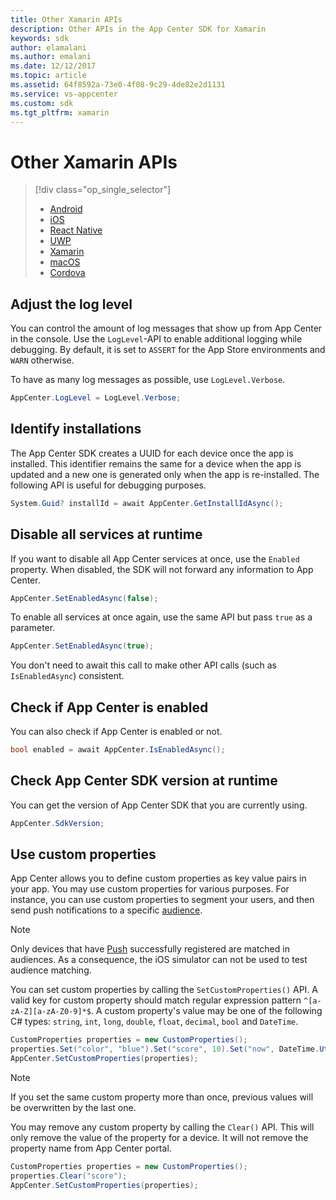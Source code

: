```yaml
---
title: Other Xamarin APIs
description: Other APIs in the App Center SDK for Xamarin
keywords: sdk
author: elamalani
ms.author: emalani
ms.date: 12/12/2017
ms.topic: article
ms.assetid: 64f8592a-73e0-4f08-9c29-4de82e2d1131
ms.service: vs-appcenter
ms.custom: sdk
ms.tgt_pltfrm: xamarin
---
```


# Other Xamarin APIs

> [!div class="op_single_selector"]
> * [Android](android.md)
> * [iOS](ios.md)
> * [React Native](react-native.md)
> * [UWP](uwp.md)
> * [Xamarin](xamarin.md)
> * [macOS](macos.md)
> * [Cordova](cordova.md)

## Adjust the log level

You can control the amount of log messages that show up from App Center in the console. Use the `LogLevel`-API to enable additional logging while debugging. By default, it is set to `ASSERT` for the App Store environments and `WARN` otherwise.

To have as many log messages as possible, use `LogLevel.Verbose`.

```csharp
AppCenter.LogLevel = LogLevel.Verbose;
```

## Identify installations

The App Center SDK creates a UUID for each device once the app is installed. This identifier remains the same for a device when the app is updated and a new one is generated only when the app is re-installed. The following API is useful for debugging purposes.

```csharp
System.Guid? installId = await AppCenter.GetInstallIdAsync();
```

## Disable all services at runtime

If you want to disable all App Center services at once, use the `Enabled` property. When disabled, the SDK will not forward any information to App Center.

```csharp
AppCenter.SetEnabledAsync(false);
```

To enable all services at once again, use the same API but pass `true` as a parameter.

```csharp
AppCenter.SetEnabledAsync(true);
```

You don't need to await this call to make other API calls (such as `IsEnabledAsync`) consistent.

## Check if App Center is enabled

You can also check if App Center is enabled or not.

```csharp
bool enabled = await AppCenter.IsEnabledAsync();
```

## Check App Center SDK version at runtime

You can get the version of App Center SDK that you are currently using.

```csharp
AppCenter.SdkVersion;
```

## Use custom properties

App Center allows you to define custom properties as key value pairs in your app. You may use custom properties for various purposes. For instance, you can use custom properties to segment your users, and then send push notifications to a specific [audience](~/push/audiences.md).

> [!NOTE]
> Only devices that have [Push](../push/xamarin-ios.md) successfully registered are matched in audiences.
> As a consequence, the iOS simulator can not be used to test audience matching.

You can set custom properties by calling the `SetCustomProperties()` API. A valid key for custom property should match regular expression pattern `^[a-zA-Z][a-zA-Z0-9]*$`. A custom property's value may be one of the following C# types: `string`, `int`, `long`, `double`, `float`, `decimal`, `bool` and `DateTime`.

```csharp
CustomProperties properties = new CustomProperties();
properties.Set("color", "blue").Set("score", 10).Set("now", DateTime.UtcNow);
AppCenter.SetCustomProperties(properties);
```

> [!NOTE]
> If you set the same custom property more than once, previous values will be overwritten by the last one.

You may remove any custom property by calling the `Clear()` API. This will only remove the value of the property for a device. It will not remove the property name from App Center portal.

```csharp
CustomProperties properties = new CustomProperties();
properties.Clear("score");
AppCenter.SetCustomProperties(properties);
```
